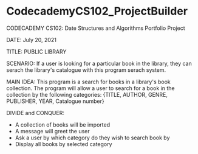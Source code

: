 # CodecademyCS102_ProjectBuilder
CODECADEMY CS102: Date Structures and Algorithms
Portfolio Project

DATE: July 20, 2021

TITLE: PUBLIC LIBRARY

SCENARIO:
If a user is looking for a particular book in the library,
they can serach the library's catalogue with this program serach system.

MAIN IDEA: 
This program is a search for books in a library's book collection.
The program will allow a user to search for a book in the collection by the following categories:
    {TITLE, AUTHOR, GENRE, PUBLISHER, YEAR, Catalogue number}


DIVIDE and CONQUER:
- A collection of books will be imported 
- A message will greet the user
- Ask a user by which category do they wish to search book by
- Display all books by selected category
